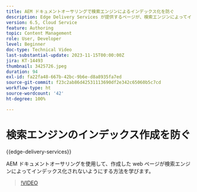 ```yaml
---
title: AEM ドキュメントオーサリングで検索エンジンによるインデックス化を防ぐ
description: Edge Delivery Services が提供するページが、検索エンジンによってインデックス化されないようにします。
version: 6.5, Cloud Service
feature: Authoring
topic: Content Management
role: User, Developer
level: Beginner
doc-type: Technical Video
last-substantial-update: 2023-11-15T00:00:00Z
jira: KT-14493
thumbnail: 3425726.jpeg
duration: 94
exl-id: fa22fa48-667b-42bc-9b6e-d8a8935fa7ed
source-git-commit: f23c2ab86d42531113690df2e342c65060b5c7cd
workflow-type: ht
source-wordcount: '42'
ht-degree: 100%

---
```


# 検索エンジンのインデックス作成を防ぐ

{{edge-delivery-services}}

AEM ドキュメントオーサリングを使用して、作成した web ページが検索エンジンによってインデックス化されないようにする方法を学びます。

>[!VIDEO](https://video.tv.adobe.com/v/3425726/?learn=on)
